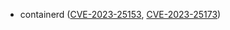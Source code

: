 - containerd ([CVE-2023-25153](https://nvd.nist.gov/vuln/detail/CVE-2023-25153), [CVE-2023-25173](https://nvd.nist.gov/vuln/detail/CVE-2023-25173))
